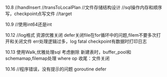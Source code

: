10.8
//handInsert
//transToLocalPlan
//文件存储结构设计
//sql操作内存和顺序写，checkpoint点写文件
//target

10.9
//使用int64还是int

10.12
//log格式
资源优雅关闭 defer关闭file在for循环中的问题,filem不要多次打开和关闭文件
err处理逻辑过多，log fatal
checkpoint有数据时打印日志

10.13
使用Walk,优雅处理sql
考虑删除
新建表时，buffer_pool和schemamap,filemap处理
where op
收尾：文件关闭

10.16
//程序错误，没有提示的问题 goroutine defer
